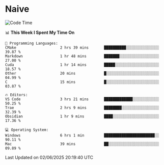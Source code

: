 # Naive
<!-- ## 日拱一卒，功不唐捐 -->
<!-- [![GitHub Streak](https://streak-stats.demolab.com/?user=XiaoXKKK)](https://git.io/streak-stats) -->
<!--START_SECTION:waka-->
![Code Time](http://img.shields.io/badge/Code%20Time-389%20hrs%2010%20mins-blue)

📊 **This Week I Spent My Time On** 

```text
💬 Programming Languages: 
CMake                    2 hrs 39 mins       ██████████░░░░░░░░░░░░░░░   39.87 % 
Markdown                 1 hr 48 mins        ███████░░░░░░░░░░░░░░░░░░   27.00 % 
Cuda                     1 hr 14 mins        █████░░░░░░░░░░░░░░░░░░░░   18.57 % 
Other                    20 mins             █░░░░░░░░░░░░░░░░░░░░░░░░   04.99 % 
C                        15 mins             █░░░░░░░░░░░░░░░░░░░░░░░░   03.87 % 

🔥 Editors: 
VS Code                  3 hrs 21 mins       █████████████░░░░░░░░░░░░   50.25 % 
Trae                     2 hrs 9 mins        ████████░░░░░░░░░░░░░░░░░   32.39 % 
Obsidian                 1 hr 9 mins         ████░░░░░░░░░░░░░░░░░░░░░   17.36 % 

💻 Operating System: 
Windows                  6 hrs 1 min         ███████████████████████░░   90.11 % 
Mac                      39 mins             ██░░░░░░░░░░░░░░░░░░░░░░░   09.89 % 
```


 Last Updated on 02/06/2025 20:19:40 UTC
<!--END_SECTION:waka-->
